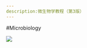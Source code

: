 ```yaml
---
description:微生物学教程（第3版）
---
```


#Microbiology

![](.C:\Users\zhuoran\Documents\GitHub\1910-01\er.jpg)

